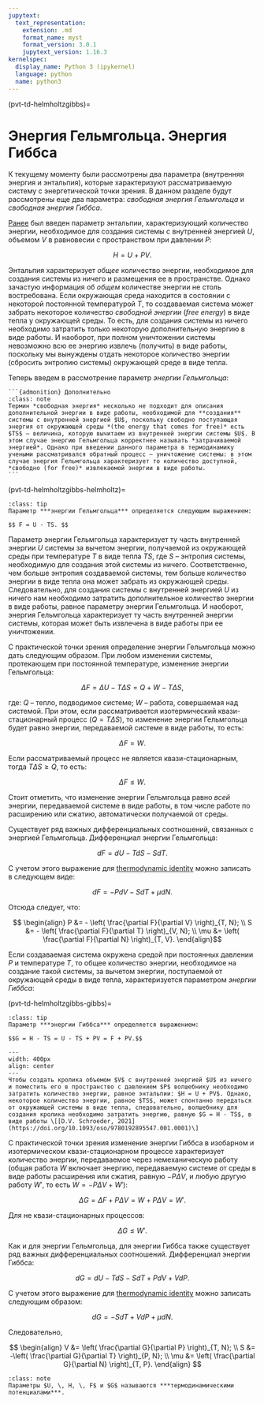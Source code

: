 ```yaml
---
jupytext:
  text_representation:
    extension: .md
    format_name: myst
    format_version: 3.0.1
    jupytext_version: 1.16.3
kernelspec:
  display_name: Python 3 (ipykernel)
  language: python
  name: python3
---
```


(pvt-td-helmholtzgibbs)=
# Энергия Гельмгольца. Энергия Гиббса
К текущему моменту были рассмотрены два параметра (внутренняя энергия и энтальпия), которые характеризуют рассматриваемую систему с энергетической точки зрения. В данном разделе будут рассмотрены еще два параметра: *свободная энергия Гельмгольца* и *свободная энергия Гиббса*.

[Ранее](TD-5-Enthalpy.md) был введен параметр энтальпии, характеризующий количество энергии, необходимое для создания системы с внутренней энергией $U$, объемом $V$ в равновесии с пространством при давлении $P$:

$$ H = U + PV. $$

Энтальпия характеризует *общее* количество энергии, необходимое для создания системы из ничего и размещения ее в пространстве. Однако зачастую информация об *общем* количестве энергии не столь востребована. Если окружающая среда находится в состоянии с некоторой постоянной температурой $T$, то создаваемая система может забрать некоторое количество *свободной энергии* (*free energy*) в виде тепла у окружающей среды. То есть, для создания системы из ничего необходимо затратить только некоторую дополнительную энергию в виде работы. И наоборот, при полном уничтожении системы невозможно всю ее энергию извлечь (получить) в виде работы, поскольку мы вынуждены отдать некоторое количество энергии (сбросить энтропию системы) окружающей среде в виде тепла.

Теперь введем в рассмотрение параметр *энергии Гельмгольца*:

````{margin}
```{admonition} Дополнительно
:class: note
Термин *свободная энергия* несколько не подходит для описания дополнительной энергии в виде работы, необходимой для **создания** системы с внутренней энергией $U$, поскольку свободно поступающая энергия от окружающей среды *(the energy that comes for free)* есть $TS$ – величина, которую вычитаем из внутренней энергии системы $U$. В этом случае энергию Гельмгольца корректнее называть *затрачиваемой энергией*. Однако при введении данного параметра в термодинамику учеными рассматривался обратный процесс – уничтожение системы: в этом случае энергия Гельмгольца характеризует то количество доступной, *свободно (for free)* извлекаемой энергии в виде работы.
```
````

(pvt-td-helmholtzgibbs-helmholtz)=
```{admonition} Определение
:class: tip
Параметр ***энергии Гельмгольца*** определяется следующим выражением:

$$ F = U - TS. $$

```

Параметр энергии Гельмгольца характеризует ту часть внутренней энергии $U$ системы за вычетом энергии, получаемой из окружающей среды при температуре $T$ в виде тепла $TS$, где $S$ – энтропия системы, необходимую для создания этой системы из ничего. Соответственно, чем больше энтропия создаваемой системы, тем больше количество энергии в виде тепла она может забрать из окружающей среды. Следовательно, для создания системы с внутренней энергией $U$ из ничего нам необходимо затратить дополнительное количество энергии в виде работы, равное параметру энергии Гельмгольца. И наоборот, энергия Гельмгольца характеризует ту часть внутренней энергии системы, которая может быть извлечена в виде работы при ее уничтожении.

С практической точки зрения определение энергии Гельмгольца можно дать следующим образом. При любом изменении системы, протекающем при постоянной температуре, изменение энергии Гельмгольца:

$$ \Delta F = \Delta U - T \Delta S = Q + W - T \Delta S, $$

где: $Q$ – тепло, подводимое системе; $W$ – работа, совершаемая над системой. При этом, если рассматривается изотермический квази-стационарный процесс $\left( Q = T \Delta S \right)$, то изменение энергии Гельмгольца будет равно энергии, передаваемой системе в виде работы, то есть:

$$ \Delta F = W. $$

Если рассматриваемый процесс не является квази-стационарным, тогда $T \Delta S \geq Q$, то есть:

$$ \Delta F \leq W. $$

Стоит отметить, что изменение энергии Гельмгольца равно *всей* энергии, передаваемой системе в виде работы, в том числе работе по расширению или сжатию, автоматически получаемой от среды.

<a id='pvt-td-helmholtzgibbs-helmholtzpartials'></a>
Существует ряд важных дифференциальных соотношений, связанных с энергией Гельмгольца. Дифференциал энергии Гельмгольца:

$$ dF = dU - T dS - S dT. $$

С учетом этого выражение для [thermodynamic identity](TD-7-ChemicalPotential.md#pvt-td-chemicalpotential-thermodynamicidentity) можно записать в следующем виде:

$$ dF = - P dV - S dT + \mu dN. $$

Отсюда следует, что:

$$ \begin{align} P &= - \left( \frac{\partial F}{\partial V} \right)_{T, N}; \\ S &= - \left( \frac{\partial F}{\partial T} \right)_{V, N}; \\ \mu &= \left( \frac{\partial F}{\partial N} \right)_{T, V}. \end{align}$$

Если создаваемая система окружена средой при постоянных давлении $P$ и температуре $T$, то общее количество энергии, необходимое на создание такой системы, за вычетом энергии, поступаемой от окружающей среды в виде тепла, характеризуется параметром *энергии Гиббса*:

(pvt-td-helmholtzgibbs-gibbs)=
```{admonition} Определение
:class: tip
Параметр ***энергии Гиббса*** определяется выражением:

$$G = H - TS = U - TS + PV = F + PV.$$

```

```{figure} ../../_img/PVT-TD-Helmholtz-Gibbs-1.PNG
---
width: 400px
align: center
---
Чтобы создать кролика объемом $V$ с внутренней энергией $U$ из ничего и поместить его в пространство с давлением $P$ волшебнику необходимо затратить количество энергии, равное энтальпии: $H = U + PV$. Однако, некоторое количество энергии, равное $TS$, может спонтанно передаться от окружающей системы в виде тепла, следовательно, волшебнику для создания кролика необходимо затратить энергию, равную $G = H - TS$, в виде работы \[[D.V. Schroeder, 2021](https://doi.org/10.1093/oso/9780192895547.001.0001)\]
```

С практической точки зрения изменение энергии Гиббса в изобарном и изотермическом квази-стационарном процессе характеризует количество энергии, передаваемое через немеханическую работу (общая работа $W$ включает энергию, передаваемую системе от среды в виде работы расширения или сжатия, равную $-P \Delta V$, и любую другую работу $W'$, то есть $W = - P \Delta V + W'$):

$$ \Delta G = \Delta F + P \Delta V = W + P \Delta V = W'. $$

Для не квази-стационарных процессов:

$$ \Delta G \leq W'. $$

<a id='pvt-td-helmholtzgibbs-gibbspartials'></a>
Как и для энергии Гельмгольца, для энергии Гиббса также существует ряд важных дифференциальных соотношений. Дифференциал энергии Гиббса:

$$ dG = dU - T dS - S dT + P dV + V dP. $$

С учетом этого выражение для [thermodynamic identity](TD-7-ChemicalPotential.md#pvt-td-chemicalpotential-thermodynamicidentity) можно записать следующим образом:

$$ dG = -S dT + V dP + \mu dN. $$

Следовательно,

$$ \begin{align} V &= \left( \frac{\partial G}{\partial P} \right)_{T, N}; \\ S &= -\left( \frac{\partial G}{\partial T} \right)_{P, N}; \\ \mu &= \left( \frac{\partial G}{\partial N} \right)_{T, P}. \end{align} $$

```{admonition} NB
:class: note
Параметры $U, \, H, \, F$ и $G$ называются ***термодинамическими потенциалами***.
```
